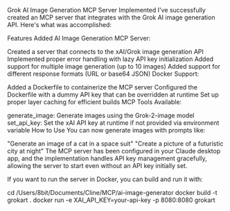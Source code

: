 Grok AI Image Generation MCP Server Implemented
I've successfully created an MCP server that integrates with the Grok AI image generation API. Here's what was accomplished:

Features Added
AI Image Generation MCP Server:

Created a server that connects to the xAI/Grok image generation API
Implemented proper error handling with lazy API key initialization
Added support for multiple image generation (up to 10 images)
Added support for different response formats (URL or base64 JSON)
Docker Support:

Added a Dockerfile to containerize the MCP server
Configured the Dockerfile with a dummy API key that can be overridden at runtime
Set up proper layer caching for efficient builds
MCP Tools Available:

generate_image: Generate images using the Grok-2-image model
set_api_key: Set the xAI API key at runtime if not provided via environment variable
How to Use
You can now generate images with prompts like:

"Generate an image of a cat in a space suit"
"Create a picture of a futuristic city at night"
The MCP server has been configured in your Claude desktop app, and the implementation handles API key management gracefully, allowing the server to start even without an API key initially set.

If you want to run the server in Docker, you can build and run it with:

cd /Users/8bit/Documents/Cline/MCP/ai-image-generator
docker build -t grokart .
docker run -e XAI_API_KEY=your-api-key -p 8080:8080 grokart

